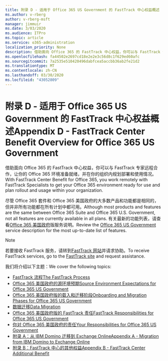 ```yaml
---
title: 附录 D - 适用于 Office 365 US Government 的 FastTrack 中心权益概述
ms.author: v-rberg
author: v-rberg-msft
manager: jimmuir
ms.date: 3/03/2020
ms.audience: ITPro
ms.topic: article
ms.service: o365-administration
localization_priority: None
description: 借助面向 Office 365 的 FastTrack 中心权益，你可以与 FastTrack 专家远程合作，让你的 Office 365 环境准备就绪，并在你的组织内规划部署和使用情况。
ms.openlocfilehash: fa44502e2697cd18e2e2e3c56d8c1f629ed60afc
ms.sourcegitcommit: 7a2535e510420496dabfcea5accbb36ab2fe21d2
ms.translationtype: MT
ms.contentlocale: zh-CN
ms.lasthandoff: 03/30/2020
ms.locfileid: "43052809"
---
```

# <a name="appendix-d---fasttrack-center-benefit-overview-for-office-365-us-government"></a><span data-ttu-id="13610-103">附录 D - 适用于 Office 365 US Government 的 FastTrack 中心权益概述</span><span class="sxs-lookup"><span data-stu-id="13610-103">Appendix D - FastTrack Center Benefit Overview for Office 365 US Government</span></span>

<span data-ttu-id="13610-104">借助面向 Office 365 的 FastTrack 中心权益，你可以与 FastTrack 专家远程合作，让你的 Office 365 环境准备就绪，并在你的组织内规划部署和使用情况。</span><span class="sxs-lookup"><span data-stu-id="13610-104">With FastTrack Center Benefit for Office 365, you work remotely with FastTrack Specialists to get your Office 365 environment ready for use and plan rollout and usage within your organization.</span></span> 
  
<span data-ttu-id="13610-105">尽管 Office 365 套件和 Office 365 美国政府的大多数产品和功能都是相同的，但并非所有功能都在所有计划中都可用。</span><span class="sxs-lookup"><span data-stu-id="13610-105">Although most products and features are the same between Office 365 Suite and Office 365 U.S. Government, not all features are currently available in all plans.</span></span> <span data-ttu-id="13610-106">有关最新的功能列表，请查看[Office 365 美国政府](https://aka.ms/aboutgovcloud)版服务说明。</span><span class="sxs-lookup"><span data-stu-id="13610-106">Review the [Office 365 US Government](https://aka.ms/aboutgovcloud) service description for the most up-to-date list of features.</span></span>

> [!NOTE]
> <span data-ttu-id="13610-107">若要接收 FastTrack 服务，请转到[FastTrack 网站](https://go.microsoft.com/fwlink/?linkid=780698)并请求协助。</span><span class="sxs-lookup"><span data-stu-id="13610-107">To receive FastTrack services, go to the [FastTrack site](https://go.microsoft.com/fwlink/?linkid=780698) and request assistance.</span></span>  

<span data-ttu-id="13610-108">我们将介绍以下主题：</span><span class="sxs-lookup"><span data-stu-id="13610-108">We cover the following topics:</span></span>
- [<span data-ttu-id="13610-109">FastTrack 流程</span><span class="sxs-lookup"><span data-stu-id="13610-109">The FastTrack Process</span></span>](O365-fasttrack-process.md) 
- [<span data-ttu-id="13610-110">Office 365 美国政府的源环境预期</span><span class="sxs-lookup"><span data-stu-id="13610-110">Source Environment Expectations for Office 365 US Government</span></span>](US-Gov-appendix-source-environment-expectations.md)   
- [<span data-ttu-id="13610-111">Office 365 美国政府版的载入和迁移阶段</span><span class="sxs-lookup"><span data-stu-id="13610-111">Onboarding and Migration Phases for Office 365 US Government</span></span>](US-Gov-appendix-onboarding-and-migration.md)
- [<span data-ttu-id="13610-112">数据迁移</span><span class="sxs-lookup"><span data-stu-id="13610-112">Data Migration</span></span>](O365-data-migration.md)    
- [<span data-ttu-id="13610-113">Office 365 美国政府版的 FastTrack 责任</span><span class="sxs-lookup"><span data-stu-id="13610-113">FastTrack Responsibilities for Office 365 US Government</span></span>](US-Gov-appendix-fasttrack-responsibilities.md)   
- [<span data-ttu-id="13610-114">你对 Office 365 美国政府的责任</span><span class="sxs-lookup"><span data-stu-id="13610-114">Your Responsibilities for Office 365 US Government</span></span>](US-Gov-appendix-your-responsibilities.md) 
- [<span data-ttu-id="13610-115">附录 A：从 IBM Domino 迁移到 Exchange Online</span><span class="sxs-lookup"><span data-stu-id="13610-115">Appendix A - Migration from IBM Domino to Exchange Online</span></span>](O365-from-ibm-domino-to-exchange-online.md)   
- [<span data-ttu-id="13610-116">附录 B：FastTrack 中心的其他权益</span><span class="sxs-lookup"><span data-stu-id="13610-116">Appendix B - FastTrack Center Additional Benefit</span></span>](O365-fasttrack-additional-benefits.md)
